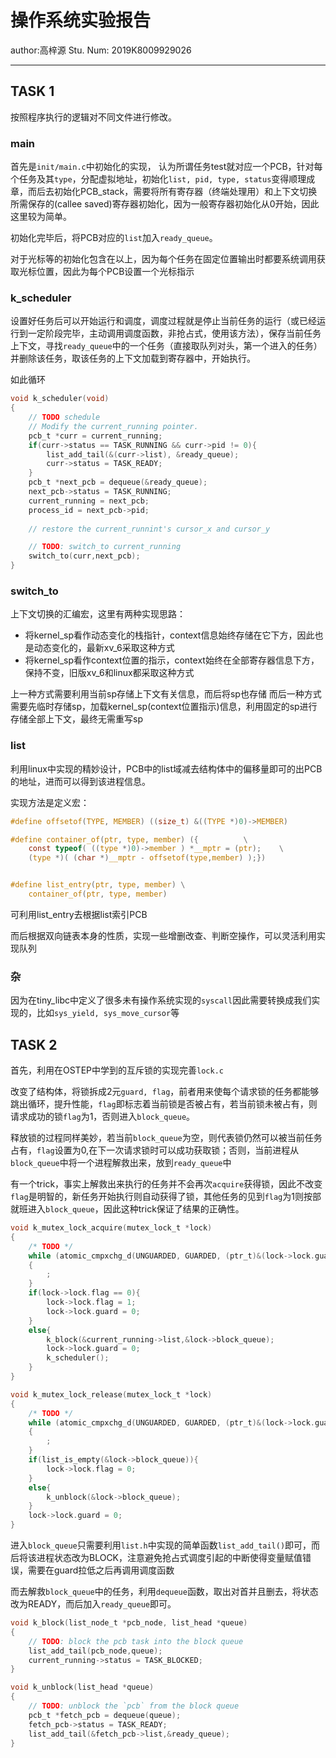 # 操作系统实验报告

author:高梓源   Stu. Num: 2019K8009929026

---

## TASK 1

按照程序执行的逻辑对不同文件进行修改。

### main

首先是`init/main.c`中初始化的实现， 认为所谓任务test就对应一个PCB，针对每个任务及其`type`，分配虚拟地址，初始化`list, pid, type, status`变得顺理成章，而后去初始化PCB_stack，需要将所有寄存器（终端处理用）和上下文切换所需保存的(callee saved)寄存器初始化，因为一般寄存器初始化从0开始，因此这里较为简单。

初始化完毕后，将PCB对应的`list`加入`ready_queue`。

对于光标等的初始化包含在以上，因为每个任务在固定位置输出时都要系统调用获取光标位置，因此为每个PCB设置一个光标指示

### k_scheduler

设置好任务后可以开始运行和调度，调度过程就是停止当前任务的运行（或已经运行到一定阶段完毕，主动调用调度函数，非抢占式，使用该方法），保存当前任务上下文，寻找`ready_queue`中的一个任务（直接取队列对头，第一个进入的任务）并删除该任务，取该任务的上下文加载到寄存器中，开始执行。

如此循环

```C
void k_scheduler(void)
{
    // TODO schedule
    // Modify the current_running pointer.
    pcb_t *curr = current_running;
    if(curr->status == TASK_RUNNING && curr->pid != 0){
        list_add_tail(&(curr->list), &ready_queue);
        curr->status = TASK_READY;
    }
    pcb_t *next_pcb = dequeue(&ready_queue);
    next_pcb->status = TASK_RUNNING;
    current_running = next_pcb;
    process_id = next_pcb->pid;
    
    // restore the current_runnint's cursor_x and cursor_y

    // TODO: switch_to current_running
    switch_to(curr,next_pcb);
}
```

### switch_to

上下文切换的汇编宏，这里有两种实现思路：

- 将kernel_sp看作动态变化的栈指针，context信息始终存储在它下方，因此也是动态变化的，最新xv_6采取这种方式
- 将kernel_sp看作context位置的指示，context始终在全部寄存器信息下方，保持不变，旧版xv_6和linux都采取这种方式

上一种方式需要利用当前sp存储上下文有关信息，而后将sp也存储
而后一种方式需要先临时存储sp，加载kernel_sp(context位置指示)信息，利用固定的sp进行存储全部上下文，最终无需重写sp

### list

利用linux中实现的精妙设计，PCB中的list域减去结构体中的偏移量即可的出PCB的地址，进而可以得到该进程信息。

实现方法是定义宏：

```C
#define offsetof(TYPE, MEMBER) ((size_t) &((TYPE *)0)->MEMBER)

#define container_of(ptr, type, member) ({          \
    const typeof( ((type *)0)->member ) *__mptr = (ptr);    \
    (type *)( (char *)__mptr - offsetof(type,member) );})


#define list_entry(ptr, type, member) \
	container_of(ptr, type, member)
```

可利用list_entry去根据list索引PCB

而后根据双向链表本身的性质，实现一些增删改查、判断空操作，可以灵活利用实现队列

### 杂

因为在tiny_libc中定义了很多未有操作系统实现的`syscall`因此需要转换成我们实现的，比如`sys_yield, sys_move_cursor`等

## TASK 2

首先，利用在OSTEP中学到的互斥锁的实现完善`lock.c`

改变了结构体，将锁拆成2元`guard, flag`，前者用来使每个请求锁的任务都能够跳出循环，提升性能，`flag`即标志着当前锁是否被占有，若当前锁未被占有，则请求成功的锁`flag`为1，否则进入`block_queue`。

释放锁的过程同样美妙，若当前`block_queue`为空，则代表锁仍然可以被当前任务占有，`flag`设置为0,在下一次请求锁时可以成功获取锁；否则，当前进程从`block_queue`中将一个进程解救出来，放到`ready_queue`中

有一个trick，事实上解救出来执行的任务并不会再次`acquire`获得锁，因此不改变`flag`是明智的，新任务开始执行则自动获得了锁，其他任务的见到`flag`为1则按部就班进入`block_queue`，因此这种trick保证了结果的正确性。

```C
void k_mutex_lock_acquire(mutex_lock_t *lock)
{
    /* TODO */
    while (atomic_cmpxchg_d(UNGUARDED, GUARDED, (ptr_t)&(lock->lock.guard)) == GUARDED)
    {
        ;
    }
    if(lock->lock.flag == 0){
        lock->lock.flag = 1;
        lock->lock.guard = 0;
    }
    else{
        k_block(&current_running->list,&lock->block_queue);
        lock->lock.guard = 0;
        k_scheduler();
    }
}

void k_mutex_lock_release(mutex_lock_t *lock)
{
    /* TODO */
    while (atomic_cmpxchg_d(UNGUARDED, GUARDED, (ptr_t)&(lock->lock.guard)) == GUARDED)
    {
        ;
    }
    if(list_is_empty(&lock->block_queue)){
        lock->lock.flag = 0;
    }
    else{
        k_unblock(&lock->block_queue);
    }
    lock->lock.guard = 0;
}
```

进入`block_queue`只需要利用`list.h`中实现的简单函数`list_add_tail()`即可，而后将该进程状态改为BLOCK，注意避免抢占式调度引起的中断使得变量赋值错误，需要在guard拉低之后再调用调度函数

而去解救`block_queue`中的任务，利用`dequeue`函数，取出对首并且删去，将状态改为READY，而后加入`ready_queue`即可。

```C
void k_block(list_node_t *pcb_node, list_head *queue)
{
    // TODO: block the pcb task into the block queue
    list_add_tail(pcb_node,queue);
    current_running->status = TASK_BLOCKED;
}

void k_unblock(list_head *queue)
{
    // TODO: unblock the `pcb` from the block queue
    pcb_t *fetch_pcb = dequeue(queue);
    fetch_pcb->status = TASK_READY;
    list_add_tail(&fetch_pcb->list,&ready_queue);
}
```